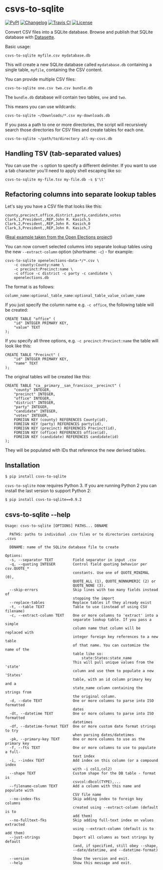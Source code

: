 # csvs-to-sqlite

[![PyPI](https://img.shields.io/pypi/v/csvs-to-sqlite.svg)](https://pypi.python.org/pypi/csvs-to-sqlite)
[![Changelog](https://img.shields.io/github/v/release/simonw/csvs-to-sqlite?include_prereleases&label=changelog)](https://github.com/simonw/csvs-to-sqlite/releases)
[![Travis CI](https://travis-ci.org/simonw/csvs-to-sqlite.svg?branch=master)](https://travis-ci.org/simonw/csvs-to-sqlite)
[![License](https://img.shields.io/badge/license-Apache%202.0-blue.svg)](https://github.com/simonw/csvs-to-sqlite/blob/master/LICENSE)

Convert CSV files into a SQLite database. Browse and publish that SQLite database with [Datasette](https://github.com/simonw/datasette).

Basic usage:

    csvs-to-sqlite myfile.csv mydatabase.db

This will create a new SQLite database called `mydatabase.db` containing a
single table, `myfile`, containing the CSV content.

You can provide multiple CSV files:

    csvs-to-sqlite one.csv two.csv bundle.db

The `bundle.db` database will contain two tables, `one` and `two`.

This means you can use wildcards:

    csvs-to-sqlite ~/Downloads/*.csv my-downloads.db

If you pass a path to one or more directories, the script will recursively
search those directories for CSV files and create tables for each one.

    csvs-to-sqlite ~/path/to/directory all-my-csvs.db

## Handling TSV (tab-separated values)

You can use the `-s` option to specify a different delimiter. If you want
to use a tab character you'll need to apply shell escaping like so:

    csvs-to-sqlite my-file.tsv my-file.db -s $'\t'

## Refactoring columns into separate lookup tables

Let's say you have a CSV file that looks like this:

    county,precinct,office,district,party,candidate,votes
    Clark,1,President,,REP,John R. Kasich,5
    Clark,2,President,,REP,John R. Kasich,0
    Clark,3,President,,REP,John R. Kasich,7

([Real example taken from the Open Elections project](https://github.com/openelections/openelections-data-sd/blob/master/2016/20160607__sd__primary__clark__precinct.csv))

You can now convert selected columns into separate lookup tables using the new
`--extract-column` option (shortname: `-c`) - for example:

    csvs-to-sqlite openelections-data-*/*.csv \
        -c county:County:name \
        -c precinct:Precinct:name \
        -c office -c district -c party -c candidate \
        openelections.db

The format is as follows:

    column_name:optional_table_name:optional_table_value_column_name

If you just specify the column name e.g. `-c office`, the following table will
be created:

    CREATE TABLE "office" (
        "id" INTEGER PRIMARY KEY,
        "value" TEXT
    );

If you specify all three options, e.g. `-c precinct:Precinct:name` the table
will look like this:

    CREATE TABLE "Precinct" (
        "id" INTEGER PRIMARY KEY,
        "name" TEXT
    );

The original tables will be created like this:

    CREATE TABLE "ca__primary__san_francisco__precinct" (
        "county" INTEGER,
        "precinct" INTEGER,
        "office" INTEGER,
        "district" INTEGER,
        "party" INTEGER,
        "candidate" INTEGER,
        "votes" INTEGER,
        FOREIGN KEY (county) REFERENCES County(id),
        FOREIGN KEY (party) REFERENCES party(id),
        FOREIGN KEY (precinct) REFERENCES Precinct(id),
        FOREIGN KEY (office) REFERENCES office(id),
        FOREIGN KEY (candidate) REFERENCES candidate(id)
    );

They will be populated with IDs that reference the new derived tables.

## Installation

    $ pip install csvs-to-sqlite

`csvs-to-sqlite` now requires Python 3. If you are running Python 2 you can install the last version to support Python 2:

    $ pip install csvs-to-sqlite==0.9.2

## csvs-to-sqlite --help

    Usage: csvs-to-sqlite [OPTIONS] PATHS... DBNAME

      PATHS: paths to individual .csv files or to directories containing .csvs

      DBNAME: name of the SQLite database file to create

    Options:
      -s, --separator TEXT         Field separator in input .csv
      -q, --quoting INTEGER        Control field quoting behavior per csv.QUOTE_*
                                   constants. Use one of QUOTE_MINIMAL (0),
                                   QUOTE_ALL (1), QUOTE_NONNUMERIC (2) or
                                   QUOTE_NONE (3).
      --skip-errors                Skip lines with too many fields instead of
                                   stopping the import
      --replace-tables             Replace tables if they already exist
      -t, --table TEXT             Table to use (instead of using CSV filename)
      -c, --extract-column TEXT    One or more columns to 'extract' into a
                                   separate lookup table. If you pass a simple
                                   column name that column will be replaced with
                                   integer foreign key references to a new table
                                   of that name. You can customize the name of the
                                   table like so:
                                       state:States:state_name
                                   This will pull unique values from the 'state'
                                   column and use them to populate a new 'States'
                                   table, with an id column primary key and a
                                   state_name column containing the strings from
                                   the original column.
      -d, --date TEXT              One or more columns to parse into ISO formatted
                                   dates
      -dt, --datetime TEXT         One or more columns to parse into ISO formatted
                                   datetimes
      -df, --datetime-format TEXT  One or more custom date format strings to try
                                   when parsing dates/datetimes
      -pk, --primary-key TEXT      One or more columns to use as the primary key
      -f, --fts TEXT               One or more columns to use to populate a full-
                                   text index
      -i, --index TEXT             Add index on this column (or a compound index
                                   with -i col1,col2)
      --shape TEXT                 Custom shape for the DB table - format is
                                   csvcol:dbcol(TYPE),...
      --filename-column TEXT       Add a column with this name and populate with
                                   CSV file name
      --no-index-fks               Skip adding index to foreign key columns
                                   created using --extract-column (default is to
                                   add them)
      --no-fulltext-fks            Skip adding full-text index on values extracted
                                   using --extract-column (default is to add them)
      --just-strings               Import all columns as text strings by default
                                   (and, if specified, still obey --shape,
                                   --date/datetime, and --datetime-format)

      --version                    Show the version and exit.
      --help                       Show this message and exit.
